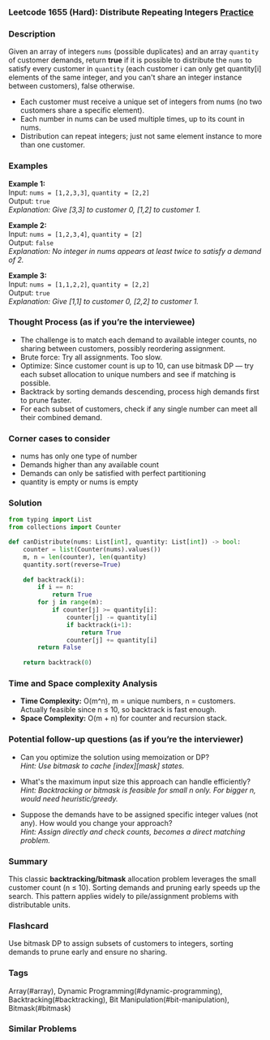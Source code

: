 ### Leetcode 1655 (Hard): Distribute Repeating Integers [Practice](https://leetcode.com/problems/distribute-repeating-integers)

### Description  
Given an array of integers `nums` (possible duplicates) and an array `quantity` of customer demands, return **true** if it is possible to distribute the `nums` to satisfy every customer in `quantity` (each customer i can only get quantity[i] elements of the same integer, and you can't share an integer instance between customers), false otherwise.
- Each customer must receive a unique set of integers from nums (no two customers share a specific element).
- Each number in nums can be used multiple times, up to its count in nums.
- Distribution can repeat integers; just not same element instance to more than one customer.

### Examples  

**Example 1:**  
Input: `nums = [1,2,3,3]`, `quantity = [2,2]`  
Output: `true`  
*Explanation: Give [3,3] to customer 0, [1,2] to customer 1.*

**Example 2:**  
Input: `nums = [1,2,3,4]`, `quantity = [2]`  
Output: `false`  
*Explanation: No integer in nums appears at least twice to satisfy a demand of 2.*

**Example 3:**  
Input: `nums = [1,1,2,2]`, `quantity = [2,2]`  
Output: `true`  
*Explanation: Give [1,1] to customer 0, [2,2] to customer 1.*


### Thought Process (as if you’re the interviewee)  
- The challenge is to match each demand to available integer counts, no sharing between customers, possibly reordering assignment.
- Brute force: Try all assignments. Too slow.
- Optimize: Since customer count is up to 10, can use bitmask DP — try each subset allocation to unique numbers and see if matching is possible.
- Backtrack by sorting demands descending, process high demands first to prune faster.
- For each subset of customers, check if any single number can meet all their combined demand.


### Corner cases to consider  
- nums has only one type of number
- Demands higher than any available count
- Demands can only be satisfied with perfect partitioning
- quantity is empty or nums is empty


### Solution

```python
from typing import List
from collections import Counter

def canDistribute(nums: List[int], quantity: List[int]) -> bool:
    counter = list(Counter(nums).values())
    m, n = len(counter), len(quantity)
    quantity.sort(reverse=True)
    
    def backtrack(i):
        if i == n:
            return True
        for j in range(m):
            if counter[j] >= quantity[i]:
                counter[j] -= quantity[i]
                if backtrack(i+1):
                    return True
                counter[j] += quantity[i]
        return False
    
    return backtrack(0)
```

### Time and Space complexity Analysis  

- **Time Complexity:** O(m^n), m = unique numbers, n = customers. Actually feasible since n ≤ 10, so backtrack is fast enough.
- **Space Complexity:** O(m + n) for counter and recursion stack.


### Potential follow-up questions (as if you’re the interviewer)  

- Can you optimize the solution using memoization or DP?  
  *Hint: Use bitmask to cache [index][mask] states.*

- What's the maximum input size this approach can handle efficiently?  
  *Hint: Backtracking or bitmask is feasible for small n only. For bigger n, would need heuristic/greedy.*

- Suppose the demands have to be assigned specific integer values (not any). How would you change your approach?  
  *Hint: Assign directly and check counts, becomes a direct matching problem.*

### Summary
This classic **backtracking/bitmask** allocation problem leverages the small customer count (n ≤ 10). Sorting demands and pruning early speeds up the search. This pattern applies widely to pile/assignment problems with distributable units.


### Flashcard
Use bitmask DP to assign subsets of customers to integers, sorting demands to prune early and ensure no sharing.

### Tags
Array(#array), Dynamic Programming(#dynamic-programming), Backtracking(#backtracking), Bit Manipulation(#bit-manipulation), Bitmask(#bitmask)

### Similar Problems
